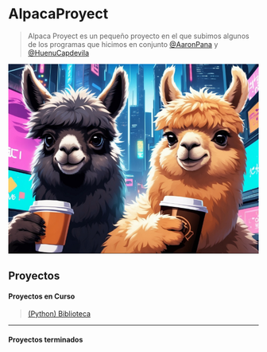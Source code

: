 # AlpacaProyect
> Alpaca Proyect es un pequeño proyecto en el que subimos algunos de los programas que hicimos en conjunto [@AaronPana](https://github.com/AaronPana) y [@HuenuCapdevila](https://github.com/Huecap)

![Alpacas](Alpacas.jpg)
## Proyectos 


#### Proyectos en Curso
> [(Python) Biblioteca](Biblioteca/README.md) 

---
#### Proyectos terminados

